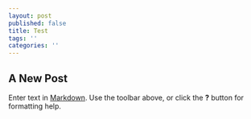 ```yaml
---
layout: post
published: false
title: Test
tags: ''
categories: ''
---
```

## A New Post

Enter text in [Markdown](http://daringfireball.net/projects/markdown/). Use the toolbar above, or click the **?** button for formatting help.
